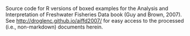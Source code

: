 Source code for R versions of boxed examples for the Analysis and Interpretation of Freshwater Fisheries Data book (Guy and Brown, 2007).  See http://droglenc.github.io/aiffd2007/ for easy access to the processed (i.e., non-markdown) documents herein.
